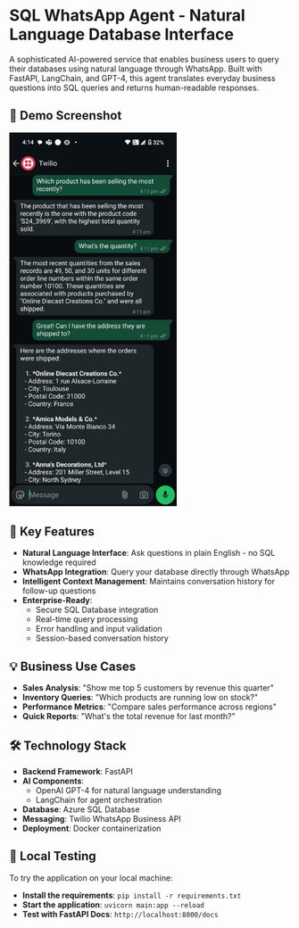 # SQL WhatsApp Agent - Natural Language Database Interface

A sophisticated AI-powered service that enables business users to query their databases using natural language through WhatsApp. Built with FastAPI, LangChain, and GPT-4, this agent translates everyday business questions into SQL queries and returns human-readable responses.

## 📱 Demo Screenshot

<img src="demo.jpeg" alt="SQL WhatsApp Agent Demo" width="300">

## 🚀 Key Features

-   **Natural Language Interface**: Ask questions in plain English - no SQL knowledge required
-   **WhatsApp Integration**: Query your database directly through WhatsApp
-   **Intelligent Context Management**: Maintains conversation history for follow-up questions
-   **Enterprise-Ready**:
    -   Secure SQL Database integration
    -   Real-time query processing
    -   Error handling and input validation
    -   Session-based conversation history

## 💡 Business Use Cases

-   **Sales Analysis**: "Show me top 5 customers by revenue this quarter"
-   **Inventory Queries**: "Which products are running low on stock?"
-   **Performance Metrics**: "Compare sales performance across regions"
-   **Quick Reports**: "What's the total revenue for last month?"

## 🛠️ Technology Stack

-   **Backend Framework**: FastAPI
-   **AI Components**:
    -   OpenAI GPT-4 for natural language understanding
    -   LangChain for agent orchestration
-   **Database**: Azure SQL Database
-   **Messaging**: Twilio WhatsApp Business API
-   **Deployment**: Docker containerization

## 🧪 Local Testing

To try the application on your local machine:

-   **Install the requirements**: `pip install -r requirements.txt`
-   **Start the application**: `uvicorn main:app --reload`
-   **Test with FastAPI Docs**: `http://localhost:8000/docs`
